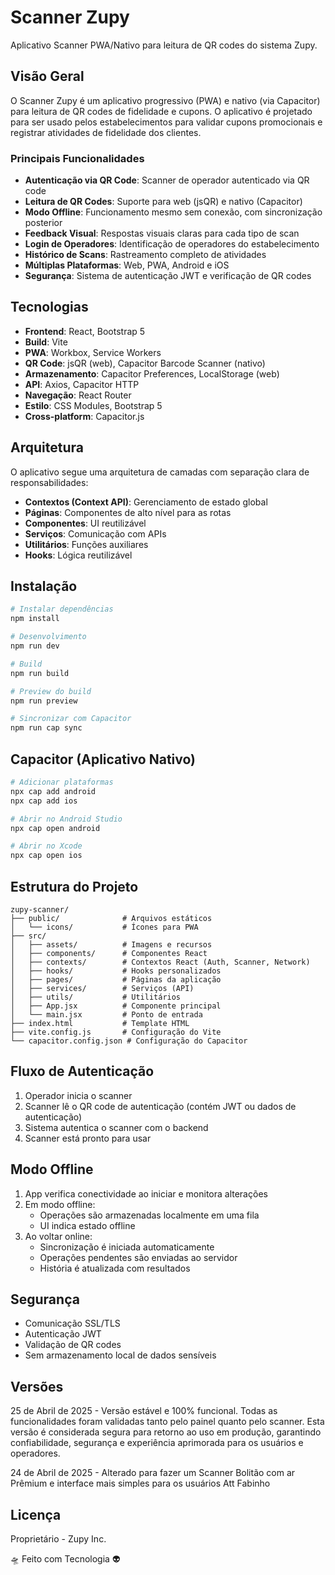# Scanner Zupy

Aplicativo Scanner PWA/Nativo para leitura de QR codes do sistema Zupy.

## Visão Geral

O Scanner Zupy é um aplicativo progressivo (PWA) e nativo (via Capacitor) para leitura de QR codes de fidelidade e cupons.
O aplicativo é projetado para ser usado pelos estabelecimentos para validar cupons promocionais e registrar atividades
de fidelidade dos clientes.

### Principais Funcionalidades

- **Autenticação via QR Code**: Scanner de operador autenticado via QR code
- **Leitura de QR Codes**: Suporte para web (jsQR) e nativo (Capacitor)
- **Modo Offline**: Funcionamento mesmo sem conexão, com sincronização posterior
- **Feedback Visual**: Respostas visuais claras para cada tipo de scan
- **Login de Operadores**: Identificação de operadores do estabelecimento
- **Histórico de Scans**: Rastreamento completo de atividades
- **Múltiplas Plataformas**: Web, PWA, Android e iOS
- **Segurança**: Sistema de autenticação JWT e verificação de QR codes

## Tecnologias

- **Frontend**: React, Bootstrap 5
- **Build**: Vite
- **PWA**: Workbox, Service Workers
- **QR Code**: jsQR (web), Capacitor Barcode Scanner (nativo)
- **Armazenamento**: Capacitor Preferences, LocalStorage (web)
- **API**: Axios, Capacitor HTTP
- **Navegação**: React Router
- **Estilo**: CSS Modules, Bootstrap 5
- **Cross-platform**: Capacitor.js

## Arquitetura

O aplicativo segue uma arquitetura de camadas com separação clara de responsabilidades:

- **Contextos (Context API)**: Gerenciamento de estado global
- **Páginas**: Componentes de alto nível para as rotas
- **Componentes**: UI reutilizável
- **Serviços**: Comunicação com APIs
- **Utilitários**: Funções auxiliares
- **Hooks**: Lógica reutilizável

## Instalação

```bash
# Instalar dependências
npm install

# Desenvolvimento
npm run dev

# Build
npm run build

# Preview do build
npm run preview

# Sincronizar com Capacitor
npm run cap sync
```

## Capacitor (Aplicativo Nativo)

```bash
# Adicionar plataformas
npx cap add android
npx cap add ios

# Abrir no Android Studio
npx cap open android

# Abrir no Xcode
npx cap open ios
```

## Estrutura do Projeto

```
zupy-scanner/
├── public/              # Arquivos estáticos
│   └── icons/           # Ícones para PWA
├── src/
│   ├── assets/          # Imagens e recursos 
│   ├── components/      # Componentes React
│   ├── contexts/        # Contextos React (Auth, Scanner, Network)
│   ├── hooks/           # Hooks personalizados
│   ├── pages/           # Páginas da aplicação
│   ├── services/        # Serviços (API)
│   ├── utils/           # Utilitários
│   ├── App.jsx          # Componente principal
│   └── main.jsx         # Ponto de entrada
├── index.html           # Template HTML
├── vite.config.js       # Configuração do Vite
└── capacitor.config.json # Configuração do Capacitor
```

## Fluxo de Autenticação

1. Operador inicia o scanner
2. Scanner lê o QR code de autenticação (contém JWT ou dados de autenticação)
3. Sistema autentica o scanner com o backend
4. Scanner está pronto para usar

## Modo Offline

1. App verifica conectividade ao iniciar e monitora alterações
2. Em modo offline:
   - Operações são armazenadas localmente em uma fila
   - UI indica estado offline
3. Ao voltar online:
   - Sincronização é iniciada automaticamente
   - Operações pendentes são enviadas ao servidor
   - História é atualizada com resultados

## Segurança

- Comunicação SSL/TLS
- Autenticação JWT
- Validação de QR codes
- Sem armazenamento local de dados sensíveis

## Versões

25 de Abril de 2025 - Versão estável e 100% funcional. Todas as funcionalidades foram validadas tanto pelo painel quanto pelo scanner. Esta versão é considerada segura para retorno ao uso em produção, garantindo confiabilidade, segurança e experiência aprimorada para os usuários e operadores.

24 de Abril de 2025 - Alterado para fazer um Scanner Bolitão com ar Prêmium e interface mais simples para os usuários Att Fabinho


## Licença

Proprietário - Zupy Inc.

🛸 Feito com Tecnologia 👽

